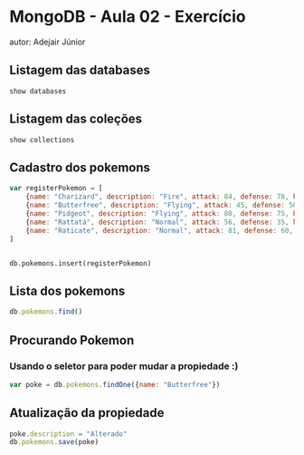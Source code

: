 # MongoDB - Aula 02 - Exercício
autor: Adejair Júnior

## Listagem das databases 
```
show databases
```

## Listagem das coleções 
```
show collections
```

## Cadastro dos pokemons 
``` JavaScript
var registerPokemon = [
	{name: "Charizard", description: "Fire", attack: 84, defense: 78, heigth: 1.70}, 
	{name: "Butterfree", description: "Flying", attack: 45, defense: 50, heigth: 1.09},
	{name: "Pidgeot", description: "Flying", attack: 80, defense: 75, heigth: 1.50},
	{name: "Rattatá", description: "Normal", attack: 56, defense: 35, heigth: 0.30},
	{name: "Raticate", description: "Normal", attack: 81, defense: 60, heigth: 0.71} 
]
```
```

db.pokemons.insert(registerPokemon)
```

## Lista dos pokemons
``` JavaScript
db.pokemons.find()
```

## Procurando Pokemon
### Usando o seletor para poder mudar a propiedade :)
``` JavaScript
var poke = db.pokemons.findOne({name: "Butterfree"})
```

## Atualização da propiedade
``` JavaScript
poke.description = "Alterado"
db.pokemons.save(poke)
```
